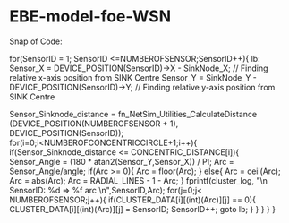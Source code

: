 # EBE-model-foe-WSN
Snap of Code:

for(SensorID = 1; SensorID <=NUMBEROFSENSOR;SensorID++){
lb:
 Sensor_X = DEVICE_POSITION(SensorID)->X - SinkNode_X; 
 // Finding relative x-axis position from SINK Centre
 Sensor_Y = SinkNode_Y - DEVICE_POSITION(SensorID)->Y; 
 // Finding relative y-axis position from SINK Centre
 
 Sensor_Sinknode_distance = fn_NetSim_Utilities_CalculateDistance
 (DEVICE_POSITION(NUMBEROFSENSOR + 1), DEVICE_POSITION(SensorID));
 for(i=0;i<NUMBEROFCONCENTRICCIRCLE+1;i++){ 
 if(Sensor_Sinknode_distance <= CONCENTRIC_DISTANCE[i]){
 Sensor_Angle = (180 * atan2(Sensor_Y,Sensor_X)) / PI;
 Arc = Sensor_Angle/angle;
 if(Arc >= 0){
 Arc = floor(Arc);
 }
 else{
Arc = ceil(Arc);
 Arc = abs(Arc);
 Arc = RADIAL_LINES - 1 - Arc;
 }
 fprintf(cluster_log, "\n SensorID: %d => %f arc 
\n",SensorID,Arc);
 for(j=0;j< NUMBEROFSENSOR;j++){
 if(CLUSTER_DATA[i][(int)(Arc)][j] == 0){
 CLUSTER_DATA[i][(int)(Arc)][j] = SensorID;
 SensorID++;
 goto lb;
 }
 }
 }
 } 
 }
